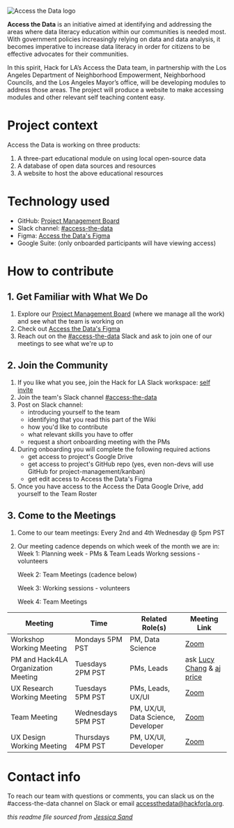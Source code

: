 ![Access the Data logo](https://www.hackforla.org/assets/images/projects/access-the-data.png)

**Access the Data** is an initiative aimed at identifying and addressing the areas where data literacy education within our communities is needed most. With government policies increasingly relying on data and data analysis, it becomes imperative to increase data literacy in order for citizens to be effective advocates for their communities. 

In this spirit, Hack for LA’s Access the Data team, in partnership with the Los Angeles Department of Neighborhood Empowerment, Neighborhood Councils, and the Los Angeles Mayor’s office, will be developing modules to address those areas. The project will produce a website to make accessing modules and other relevant self teaching content easy.

# Project context

Access the Data is working on three products:
1. A three-part educational module on using local open-source data
2. A database of open data sources and resources
3. A website to host the above educational resources


# Technology used

- GitHub: [Project Management Board](https://github.com/hackforla/access-the-data/projects/1)
- Slack channel: [#access-the-data](https://hackforla.slack.com/archives/C01L2ANCG6M)
- Figma: [Access the Data's Figma](https://www.figma.com/team_invite/redeem/kAfdau1Gi5DRy2t6B8DTrp)
- Google Suite: (only onboarded participants will have viewing access)

# How to contribute
## 1. Get Familiar with What We Do
1. Explore our [Project Management Board](https://github.com/hackforla/access-the-data/projects/1) (where we manage all the work) and see what the team is working on
2. Check out [Access the Data's Figma](https://www.figma.com/team_invite/redeem/kAfdau1Gi5DRy2t6B8DTrp)
3. Reach out on the [#access-the-data](https://hackforla.slack.com/archives/C01L2ANCG6M) Slack and ask to join one of our meetings to see what we're up to

## 2. Join the Community
1. If you like what you see, join the Hack for LA Slack workspace: [self invite](https://hackforla.org/slack)
2. Join the team's Slack channel [#access-the-data](https://hackforla.slack.com/archives/C01L2ANCG6M)
3. Post on Slack channel:
    - introducing yourself to the team
    - identifying that you read this part of the Wiki
    - how you'd like to contribute
    - what relevant skills you have to offer
    - request a short onboarding meeting with the PMs
5. During onboarding you will complete the following required actions
    - get access to project's Google Drive
    - get access to project's GitHub repo (yes, even non-devs will use GitHub for project-management/kanban)
    - get edit access to Access the Data's Figma 
8. Once you have access to the Access the Data Google Drive, add yourself to the Team Roster

## 3. Come to the Meetings
1. Come to our team meetings: Every 2nd and 4th Wednesday @ 5pm PST 
2. Our meeting cadence depends on which week of the month we are in:
    Week 1: Planning week - PMs & Team Leads
            Workng sessions - volunteers

    Week 2: Team Meetings (cadence below)
    
    Week 3: Working sessions - volunteers
    
    Week 4: Team Meetings

| Meeting     | Time | Related Role(s) | Meeting Link |
| ----------- | ----------- | ----------- |----------- |
| Workshop Working Meeting   | Mondays 5PM PST  |PM, Data Science| [Zoom](https://us02web.zoom.us/j/82450421459?pwd=aWJVVE1ZK3JUd2tFQTNJUTdpUEFJdz09)|
| PM and Hack4LA Organization Meeting   | Tuesdays 2PM PST | PMs, Leads | ask [Lucy Chang](https://hackforla.slack.com/archives/D0300VD5E83) & [aj price](https://hackforla.slack.com/archives/D02USE0EPSS)|
| UX Research Working Meeting  | Tuesdays 5PM PST | PMs, Leads, UX/UI | [Zoom]( https://us02web.zoom.us/j/85209255870)|
| Team Meeting   | Wednesdays 5PM PST      | PM, UX/UI, Data Science, Developer | [Zoom](https://us02web.zoom.us/j/81648388067) |
| UX Design Working Meeting   | Thursdays 4PM PST      | PM, UX/UI, Developer | [Zoom](https://us02web.zoom.us/j/87180592440) |

# Contact info

To reach our team with questions or comments, you can slack us on the #access-the-data channel on Slack or email accessthedata@hackforla.org.

*this readme file sourced from [Jessica Sand](http://jessicasand.com/other-stuff/just-enough-docs/)*
